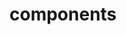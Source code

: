 <!-- Space: Projects -->
<!-- Parent: AnsibleRoleMySQL -->
<!-- Title: Components AnsibleRoleMySQL -->
<!-- Label: AnsibleRoleMySQL -->
<!-- Label: Project -->
<!-- Label: Components -->
<!-- Include: disclaimer.md -->
<!-- Include: ac:toc -->

# components
